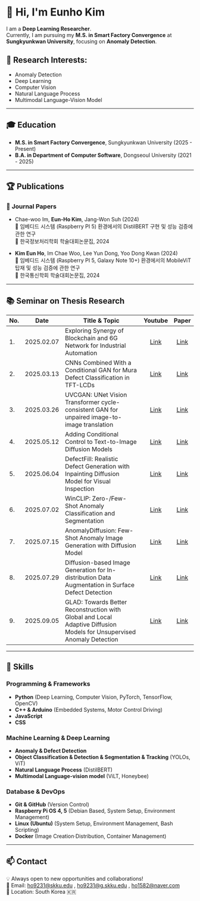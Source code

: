 <!--
**ccttppss/ccttppss** is a ✨ _special_ ✨ repository because its `README.md` (this file) appears on your GitHub profile.

Here are some ideas to get you started:

- 🔭 I’m currently working on ...
- 🌱 I’m currently learning ...
- 👯 I’m looking to collaborate on ...
- 🤔 I’m looking for help with ...
- 💬 Ask me about ...
- 📫 How to reach me: ...
- 😄 Pronouns: ...
- ⚡ Fun fact: ...
-->
# 👋 Hi, I'm Eunho Kim
I am a **Deep Learning Researcher**.\
Currently, I am pursuing my **M.S. in Smart Factory Convergence** at **Sungkyunkwan University**, focusing on **Anomaly Detection**.

## 🔬 Research Interests:
- Anomaly Detection
- Deep Learning
- Computer Vision
- Natural Language Process
- Multimodal Language-Vision Model

---

## 🎓 Education
- **M.S. in Smart Factory Convergence**, Sungkyunkwan University (2025 - Present)  
- **B.A. in Department of Computer Software**, Dongseoul University (2021 - 2025)

---

## 🏆 Publications
### 📄 **Journal Papers**

- Chae-woo Im, **Eun-Ho Kim**, Jang-Won Suh (2024)\
  📌 임베디드 시스템 (Raspberry PI 5) 환경에서의 DistilBERT 구현 및 성능 검증에 관한 연구\
  📕 한국정보처리학회 학술대회논문집, 2024
  
- **Kim Eun Ho**, Im Chae Woo, Lee Yun Dong, Yoo Dong Kwan (2024)\
  📌 임베디드 시스템 (Raspberry PI 5, Galaxy Note 10+) 환경에서의 MobileViT 탑재 및 성능 검증에 관한 연구\
  📕 한국통신학회 학술대회논문집, 2024
  
---

## 📚 Seminar on Thesis Research

| No.     | Date        | Title & Topic                                                                                 | Youtube | Paper |
|---------|-------------|-----------------------------------------------------------------------------------------------|----|----|
| 1. | 2025.02.07 | Exploring Synergy of Blockchain and 6G Network for Industrial Automation | <div align="center"> [Link](https://youtu.be/eOeNKumSMkw) </div> | <div align="center"> [Link](https://doi.org/10.1109/ACCESS.2023.3338861) </div> |
| 2. | 2025.03.13 | CNNs Combined With a Conditional GAN for Mura Defect Classification in TFT-LCDs | <div align="center"> [Link](https://youtu.be/06CV5EQ8cMA) </div> | <div align="center"> [Link](https://doi.org/10.1109/TSM.2020.3048631) </div>
| 3. | 2025.03.26 | UVCGAN: UNet Vision Transformer cycle-consistent GAN for unpaired image-to-image translation | <div align="center"> [Link](https://youtu.be/DW-_MnV0xxM) | <div align="center"> [Link](https://doi.org/10.1109/WACV56688.2023.00077) </div> |
| 4. | 2025.05.12 | Adding Conditional Control to Text-to-Image Diffusion Models | <div align="center"> [Link](https://youtu.be/9MlbfG0uHJg) | <div align="center"> [Link](https://doi.org/10.48550/arxiv.2302.05543) </div>
| 5. | 2025.06.04 | DefectFill: Realistic Defect Generation with Inpainting Diffusion Model for Visual Inspection | <div align="center"> [Link](https://youtu.be/8XwFU5Y_8eo) | <div align="center"> [Link](https://doi.org/10.48550/arXiv.2503.13985) </div>
| 6. | 2025.07.02 | WinCLIP: Zero-/Few-Shot Anomaly Classification and Segmentation | <div align="center"> [Link](https://youtu.be/zDHIVBd_wS0) | <div align="center"> [Link](https://doi.org/10.48550/arXiv.2303.14814) </div>
| 7. | 2025.07.15 | AnomalyDiffusion: Few-Shot Anomaly Image Generation with Diffusion Model | <div align="center"> [Link](https://youtu.be/EDOw26Stjqc) | <div align="center"> [Link](https://doi.org/10.1609/aaai.v38i8.28696) </div>
| 8. | 2025.07.29 | Diffusion-based Image Generation for In-distribution Data Augmentation in Surface Defect Detection | <div align="center"> [Link](https://youtu.be/MsKoKfc1NXk) | <div align="center"> [Link](https://doi.org/10.5220/0012350400003660) </div>
| 9. | 2025.09.05 | GLAD: Towards Better Reconstruction with Global and Local Adaptive Diffusion Models for Unsupervised Anomaly Detection | <div align="center"> [Link](https://youtu.be/iatxHhnYuKY) | <div align="center"> [Link](https://doi.org/10.1007/978-3-031-73209-6_1) </div>

---

## 🔧 Skills
### Programming & Frameworks
- **Python** (Deep Learning, Computer Vision, PyTorch, TensorFlow, OpenCV)
- **C++ & Arduino** (Embedded Systems, Motor Control Driving)
- **JavaScript**
- **CSS**
### Machine Learning & Deep Learning
- **Anomaly & Defect Detection**
- **Object Classification & Detection & Segmentation & Tracking** (YOLOs, ViT)
- **Natural Language Process** (DistilBERT)
- **Multimodal Language-vision model** (ViLT, Honeybee)
### Database & DevOps
- **Git & GitHub** (Version Control)
- **Raspberry Pi OS 4, 5** (Debian Based, System Setup, Environment Management)
- **Linux (Ubuntu)** (System Setup, Environment Management, Bash Scripting)
- **Docker** (Image Creation·Distribution, Container Management)

---

## 📫 Contact
💡 Always open to new opportunities and collaborations!\
📧 Email: ho9231@skku.edu , ho9231@g.skku.edu , ho1582@naver.com\
📍 Location: South Korea 🇰🇷

